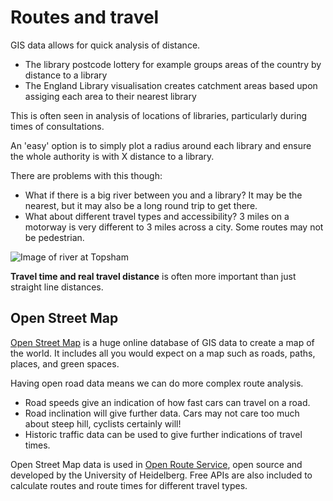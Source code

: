 Routes and travel
=================

GIS data allows for quick analysis of distance. 

- The library postcode lottery for example groups areas of the country by distance to a library
- The England Library visualisation creates catchment areas based upon assiging each area to their nearest library

This is often seen in analysis of locations of libraries, particularly during times of consultations.

An 'easy' option is to simply plot a radius around each library and ensure the whole authority is with X distance to a library.

There are problems with this though:

- What if there is a big river between you and a library? It may be the nearest, but it may also be a long round trip to get there.
- What about different travel types and accessibility? 3 miles on a motorway is very different to 3 miles across a city. Some routes may not be pedestrian.

![Image of river at Topsham](https://raw.githubusercontent.com/LibrariesHacked/geography-librarydata/master/images/routes.png)

**Travel time and real travel distance** is often more important than just straight line distances.

Open Street Map
---------------

[Open Street Map](https://www.openstreetmap.org/) is a huge online database of GIS data to create a map of the world. It includes all you would expect on a map such as roads, paths, places, and green spaces.

Having open road data means we can do more complex route analysis.

- Road speeds give an indication of how fast cars can travel on a road.
- Road inclination will give further data. Cars may not care too much about steep hill, cyclists certainly will!
- Historic traffic data can be used to give further indications of travel times.

Open Street Map data is used in [Open Route Service](https://openrouteservice.org/), open source and developed by the University of Heidelberg. Free APIs are also included to calculate routes and route times for different travel types.